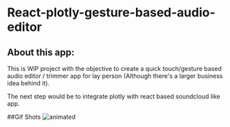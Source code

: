 # React-plotly-gesture-based-audio-editor

## About this app:
This is WIP project with the objective to create a quick touch/gesture based audio editor / trimmer app for lay person (Although there's a larger business idea behind it).

The next step would be to integrate plotly with react based soundcloud like app.

##Gif Shots
![animated](Screenshots/App.gif)
